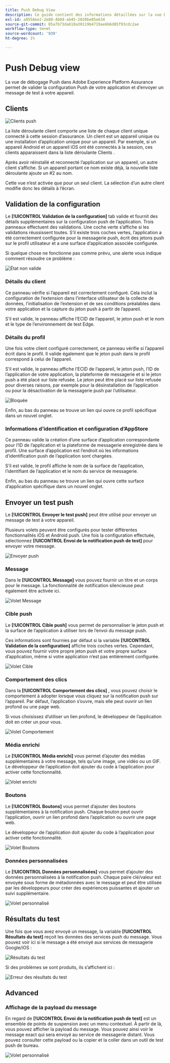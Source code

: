 ```yaml
---
title: Push Debug View
description: Ce guide contient des informations détaillées sur la vue Débogage Push dans Adobe Experience Platform Assurance.
exl-id: a9558ee2-2e80-4b0d-ab45-2020be85e634
source-git-commit: 05a7b73da610a30119b4719ae6b6d85f93cdc2ae
workflow-type: tm+mt
source-wordcount: '939'
ht-degree: 1%

---
```


# Push Debug view

La vue de débogage Push dans Adobe Experience Platform Assurance permet de valider la configuration Push de votre application et d’envoyer un message de test à votre appareil.

## Clients

![Clients push](./images/push-debug-view/clients.png)

La liste déroulante client comporte une liste de chaque client unique connecté à cette session d’assurance. Un client est un appareil unique ou une installation d’application unique pour un appareil. Par exemple, si un appareil Android et un appareil iOS ont été connectés à la session, ces clients apparaissent dans la liste déroulante Clients .

Après avoir réinstallé et reconnecté l’application sur un appareil, un autre client s’affiche. Si un appareil portant ce nom existe déjà, la nouvelle liste déroulante ajoute un #2 au nom.

Cette vue n’est activée que pour un seul client. La sélection d’un autre client modifie donc les détails à l’écran.

## Validation de la configuration

Le **[!UICONTROL Validation de la configuration]** tab valide et fournit des détails supplémentaires sur la configuration push de l’application. Trois panneaux effectuent des validations. Une coche verte s’affiche si les validations réussissent toutes. S’il existe trois coches vertes, l’application a été correctement configurée pour la messagerie push, écrit des jetons push sur le profil utilisateur et a une surface d’application associée configurée.

Si quelque chose ne fonctionne pas comme prévu, une alerte vous indique comment résoudre ce problème :

![État non valide](./images/push-debug-view/invalid-state.png)

### Détails du client

Ce panneau vérifie si l’appareil est correctement configuré. Cela inclut la configuration de l’extension dans l’interface utilisateur de la collecte de données, l’initialisation de l’extension et de ses conditions préalables dans votre application et la capture du jeton push à partir de l’appareil.

S’il est valide, le panneau affiche l’ECID de l’appareil, le jeton push et le nom et le type de l’environnement de test Edge.

### Détails du profil

Une fois votre client configuré correctement, ce panneau vérifie si l’appareil écrit dans le profil. Il valide également que le jeton push dans le profil correspond à celui de l’appareil.

S’il est valide, le panneau affiche l’ECID de l’appareil, le jeton push, l’ID de l’application de votre application, la plateforme de messagerie et si le jeton push a été placé sur liste refusée. Le jeton peut être placé sur liste refusée pour diverses raisons, par exemple pour la désinstallation de l’application ou pour la désactivation de la messagerie push par l’utilisateur.

![Bloquée](./images/push-debug-view/deny-list-blocked.png)

Enfin, au bas du panneau se trouve un lien qui ouvre ce profil spécifique dans un nouvel onglet.

### Informations d’identification et configuration d’AppStore

Ce panneau valide la création d’une surface d’application correspondante pour l’ID de l’application et la plateforme de messagerie enregistrée dans le profil. Une surface d’application est l’endroit où les informations d’identification push de l’application sont chargées.

S’il est valide, le profil affiche le nom de la surface de l’application, l’identifiant de l’application et le nom du service de messagerie.

Enfin, au bas du panneau se trouve un lien qui ouvre cette surface d’application spécifique dans un nouvel onglet.

## Envoyer un test push

Le **[!UICONTROL Envoyer le test push]** peut être utilisé pour envoyer un message de test à votre appareil.

Plusieurs volets peuvent être configurés pour tester différentes fonctionnalités iOS et Android push. Une fois la configuration effectuée, sélectionnez **[!UICONTROL Envoi de la notification push de test]** pour envoyer votre message.

![Envoyer push](./images/push-debug-view/send.png)

### Message

Dans le **[!UICONTROL Message]** vous pouvez fournir un titre et un corps pour le message. La fonctionnalité de notification silencieuse peut également être activée ici.

![Volet Message](./images/push-debug-view/message-pane.png)

### Cible push

Le **[!UICONTROL Cible push]** vous permet de personnaliser le jeton push et la surface de l’application à utiliser lors de l’envoi du message push.

Ces informations sont fournies par défaut si la variable **[!UICONTROL Validation de la configuration]** affiche trois coches vertes. Cependant, vous pouvez fournir votre propre jeton push et votre propre surface d’application, même si votre application n’est pas entièrement configurée.

![Volet Cible](./images/push-debug-view/target-pane.png)

### Comportement des clics

Dans la **[!UICONTROL Comportement des clics]** , vous pouvez choisir le comportement à adopter lorsque vous cliquez sur la notification push sur l’appareil. Par défaut, l’application s’ouvre, mais elle peut ouvrir un lien profond ou une page web.

Si vous choisissez d’utiliser un lien profond, le développeur de l’application doit en créer un pour vous.

![Volet Comportement](./images/push-debug-view/click-behavior.png)

### Média enrichi

Le **[!UICONTROL Média enrichi]** vous permet d’ajouter des médias supplémentaires à votre message, tels qu’une image, une vidéo ou un GIF. Le développeur de l’application doit ajouter du code à l’application pour activer cette fonctionnalité.

![Volet enrichi](./images/push-debug-view/rich-pane.png)

### Boutons

Le **[!UICONTROL Boutons]** vous permet d’ajouter des boutons supplémentaires à la notification push. Chaque bouton peut ouvrir l’application, ouvrir un lien profond dans l’application ou ouvrir une page web.

Le développeur de l’application doit ajouter du code à l’application pour activer cette fonctionnalité.

![Volet Boutons](./images/push-debug-view/buttons-pane.png)

### Données personnalisées

Le **[!UICONTROL Données personnalisées]** vous permet d’ajouter des données personnalisées à la notification push. Chaque paire clé/valeur est envoyée sous forme de métadonnées avec le message et peut être utilisée par les développeurs pour créer des expériences puissantes et ajouter un suivi supplémentaire.

![Volet personnalisé](./images/push-debug-view/custom-pane.png)

## Résultats du test

Une fois que vous avez envoyé un message, la variable **[!UICONTROL Résultats du test]** reçoit les données des services push du message. Vous pouvez voir ici si le message a été envoyé aux services de messagerie Google/iOS :

![Résultats du test](./images/push-debug-view/test-results.png)

Si des problèmes se sont produits, ils s’affichent ici :

![Erreur des résultats du test](./images/push-debug-view/test-error.png)

## Advanced

### Affichage de la payload du message

En regard de **[!UICONTROL Envoi de la notification push de test]** est un ensemble de points de suspension avec un menu contextuel. À partir de là, vous pouvez afficher la payload du message. Vous pouvez ainsi voir le message exact qui sera envoyé au service de messagerie distant. Vous pouvez consulter cette payload ou la copier et la coller dans un outil de test push de bureau.

![Volet personnalisé](./images/push-debug-view/message-payload.png)
